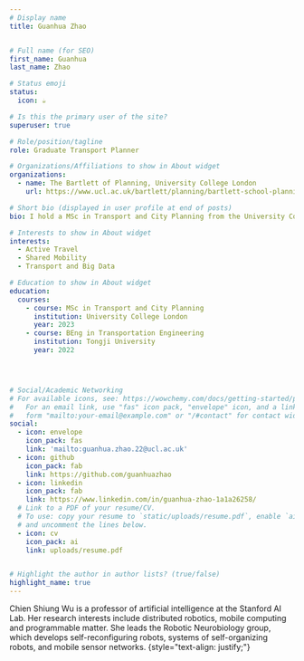 ```yaml
---
# Display name
title: Guanhua Zhao


# Full name (for SEO)
first_name: Guanhua 
last_name: Zhao

# Status emoji
status:
  icon: ☕️

# Is this the primary user of the site?
superuser: true

# Role/position/tagline
role: Graduate Transport Planner

# Organizations/Affiliations to show in About widget
organizations:
  - name: The Bartlett of Planning, University College London
    url: https://www.ucl.ac.uk/bartlett/planning/bartlett-school-planning

# Short bio (displayed in user profile at end of posts)
bio: I hold a MSc in Transport and City Planning from the University College London and BEng in Transportation from Tongji University, specializing in traffic data analysis and transportation information engineering. As an Urban Planner, and Transport Engineer, I am driven by enhancing urban life through technology and transport. I have experience collaborating with diverse stakeholders in China and the UK, including Shangha Transport department, Portsmouth City Council and Sustrans. My passion for making a positive impact in urban environments fuels my interdisciplinary approach and commitment to innovative solutions, positioning me as a valuable contributor to shaping the cities of the future.

# Interests to show in About widget
interests:
  - Active Travel
  - Shared Mobility
  - Transport and Big Data

# Education to show in About widget
education:
  courses:
    - course: MSc in Transport and City Planning
      institution: University College London
      year: 2023
    - course: BEng in Transportation Engineering
      institution: Tongji University
      year: 2022




# Social/Academic Networking
# For available icons, see: https://wowchemy.com/docs/getting-started/page-builder/#icons
#   For an email link, use "fas" icon pack, "envelope" icon, and a link in the
#   form "mailto:your-email@example.com" or "/#contact" for contact widget.
social:
  - icon: envelope
    icon_pack: fas
    link: 'mailto:guanhua.zhao.22@ucl.ac.uk'
  - icon: github
    icon_pack: fab
    link: https://github.com/guanhuazhao
  - icon: linkedin
    icon_pack: fab
    link: https://www.linkedin.com/in/guanhua-zhao-1a1a26258/ 
  # Link to a PDF of your resume/CV.
  # To use: copy your resume to `static/uploads/resume.pdf`, enable `ai` icons in `params.yaml`,
  # and uncomment the lines below.
  - icon: cv
    icon_pack: ai
    link: uploads/resume.pdf


# Highlight the author in author lists? (true/false)
highlight_name: true
---
```


Chien Shiung Wu is a professor of artificial intelligence at the Stanford AI Lab. Her research interests include distributed robotics, mobile computing and programmable matter. She leads the Robotic Neurobiology group, which develops self-reconfiguring robots, systems of self-organizing robots, and mobile sensor networks.
{style="text-align: justify;"}
